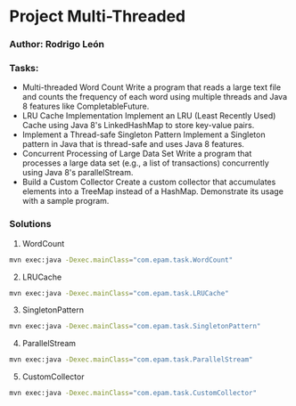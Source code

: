 # Project Multi-Threaded

### Author: Rodrigo León

### Tasks:
* Multi-threaded Word Count Write a program that reads a large text file and counts the frequency of each word using multiple threads and Java 8 features like CompletableFuture.
* LRU Cache Implementation Implement an LRU (Least Recently Used) Cache using Java 8's LinkedHashMap to store key-value pairs.
* Implement a Thread-safe Singleton Pattern Implement a Singleton pattern in Java that is thread-safe and uses Java 8 features.
* Concurrent Processing of Large Data Set Write a program that processes a large data set (e.g., a list of transactions) concurrently using Java 8's parallelStream.
* Build a Custom Collector Create a custom collector that accumulates elements into a TreeMap instead of a HashMap. Demonstrate its usage with a sample program.

### Solutions

1. WordCount
```bash
mvn exec:java -Dexec.mainClass="com.epam.task.WordCount"
```
2. LRUCache
```bash
mvn exec:java -Dexec.mainClass="com.epam.task.LRUCache"
```
3. SingletonPattern
```bash
mvn exec:java -Dexec.mainClass="com.epam.task.SingletonPattern"
```
4. ParallelStream
```bash
mvn exec:java -Dexec.mainClass="com.epam.task.ParallelStream"
```
5. CustomCollector
```bash
mvn exec:java -Dexec.mainClass="com.epam.task.CustomCollector"
```
